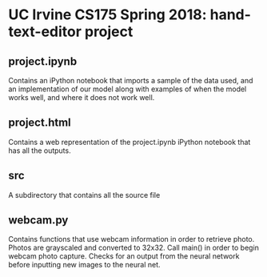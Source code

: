 # UC Irvine CS175 Spring 2018: hand-text-editor project

## project.ipynb
Contains an iPython notebook that imports a sample of the data used, and an implementation of our model along with examples of when the model works well, and where it does not work well.

## project.html
Contains a web representation of the project.ipynb iPython notebook that has all the outputs.

## src
A subdirectory that contains all the source file

## webcam.py
Contains functions that use webcam information in order to retrieve photo. Photos are grayscaled and converted to 32x32. Call main() in order to begin webcam photo capture. 
Checks for an output from the neural network before inputting new images to the neural net.

